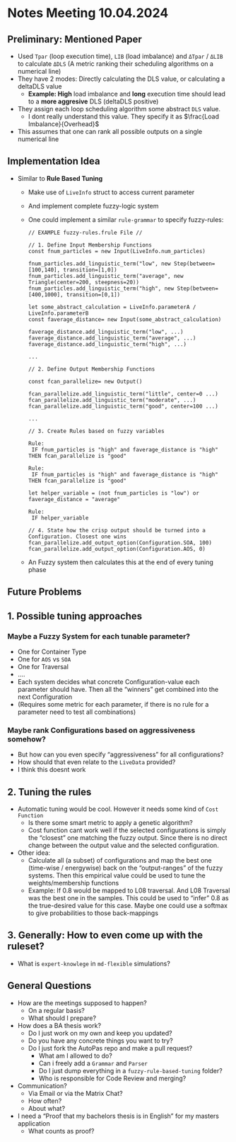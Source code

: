 # Notes Meeting 10.04.2024

## Preliminary: Mentioned Paper

- Used `Tpar` (loop execution time), `LIB` (load imbalance) and `ΔTpar` / `ΔLIB` to calculate `ΔDLS` (A metric ranking their scheduling algorithms on a numerical line)
- They have 2 modes: Directly calculating the DLS value, or calculating a deltaDLS value
  - **Example: High** load imbalance and **long** execution time should lead to a **more aggresive** DLS (deltaDLS positive)
- They assign each loop scheduling algorithm some abstract `DLS` value.
  - I dont really understand this value. They specify it as  $\frac{Load Imbalance}{Overhead}$
- This assumes that one can rank all possible outputs on a single numerical line

## Implementation Idea

- Similar to **Rule Based Tuning**
  - Make use of `LiveInfo` struct to access current parameter
  - And implement complete fuzzy-logic system
  - One could implement a similar `rule-grammar` to specify fuzzy-rules:

    ```tsx
    // EXAMPLE fuzzy-rules.frule File //
    
    // 1. Define Input Membership Functions
    const fnum_particles = new Input(LiveInfo.num_particles)
    
    fnum_particles.add_linguistic_term("low", new Step(between=[100,140], transition=[1,0])
    fnum_particles.add_linguistic_term("average", new Triangle(center=200, steepness=20))
    fnum_particles.add_linguistic_term("high", new Step(between=[400,1000], transition=[0,1])
    
    let some_abstract_calculation = LiveInfo.parameterA / LiveInfo.parameterB
    const faverage_distance= new Input(some_abstract_calculation)
    
    faverage_distance.add_linguistic_term("low", ...)
    faverage_distance.add_linguistic_term("average", ...)
    faverage_distance.add_linguistic_term("high", ...)
    
    ...
    
    // 2. Define Output Membership Functions
    
    const fcan_parallelize= new Output()
    
    fcan_parallelize.add_linguistic_term("little", center=0 ...)
    fcan_parallelize.add_linguistic_term("moderate", ...)
    fcan_parallelize.add_linguistic_term("good", center=100 ...)
    
    ...
    
    // 3. Create Rules based on fuzzy variables
    
    Rule:
     IF fnum_particles is "high" and faverage_distance is "high" THEN fcan_parallelize is "good"
    
    Rule:
     IF fnum_particles is "high" and faverage_distance is "high" THEN fcan_parallelize is "good"
    
    let helper_variable = (not fnum_particles is "low") or faverage_distance = "average"
    
    Rule:
     IF helper_variable 
    
    // 4. State how the crisp output should be turned into a Configuration. Closest one wins
    fcan_parallelize.add_output_option(Configuration.SOA, 100)
    fcan_parallelize.add_output_option(Configuration.AOS, 0)
    ```

  - An Fuzzy system then calculates this at the end of every tuning phase

## Future Problems

## 1. Possible tuning approaches

### Maybe a Fuzzy System for each tunable parameter?

- One for Container Type
- One for `AOS` vs `SOA`
- One for Traversal
- ….
- Each system decides what concrete Configuration-value each parameter should have. Then all the “winners” get combined into the next Configuration
- (Requires some metric for each parameter, if there is no rule for a parameter need to test all combinations)

### Maybe rank Configurations based on aggressiveness somehow?

- But how can you even specify “aggressiveness” for all configurations?
- How should that even relate to the `LiveData` provided?
- I think this doesnt work

## 2. Tuning the rules

- Automatic tuning would be cool. However it needs some kind of `Cost Function`
  - Is there some smart metric to apply a genetic algorithm?
  - Cost function  cant work well if the selected configurations is simply the “closest” one matching the fuzzy output. Since there is no direct change between the output value and the selected configuration.
- Other idea:
  - Calculate all (a subset) of configurations and map the best one (time-wise / energywise) back on the “output-ranges” of the fuzzy systems. Then this empirical value could be used to tune the weights/membership functions
  - Example: If 0.8 would be mapped to L08 traversal. And L08 Traversal was the best one in the samples. This could be used to “infer” 0.8 as the true-desired value for this case. Maybe one could use a softmax to give probabilities to those back-mappings

## 3. Generally: How to even come up with the ruleset?

- What is `expert-knowlege` in  `md-flexible` simulations?

## General Questions

- How are the meetings supposed to happen?
  - On a regular basis?
  - What should I prepare?
- How does a BA thesis work?
  - Do I just work on my own and keep you updated?
  - Do you have any concrete things you want to try?
  - Do I just fork the AutoPas repo and make a pull request?
    - What am I allowed to do?
    - Can i freely add a `Grammar` and `Parser`
    - Do I just dump everything in a `fuzzy-rule-based-tuning` folder?
    - Who is responsible for Code Review and merging?
- Communication?
  - Via Email or via the Matrix Chat?
  - How often?
  - About what?
- I need a “Proof that my bachelors thesis is in English” for my masters application
  - What counts as proof?
